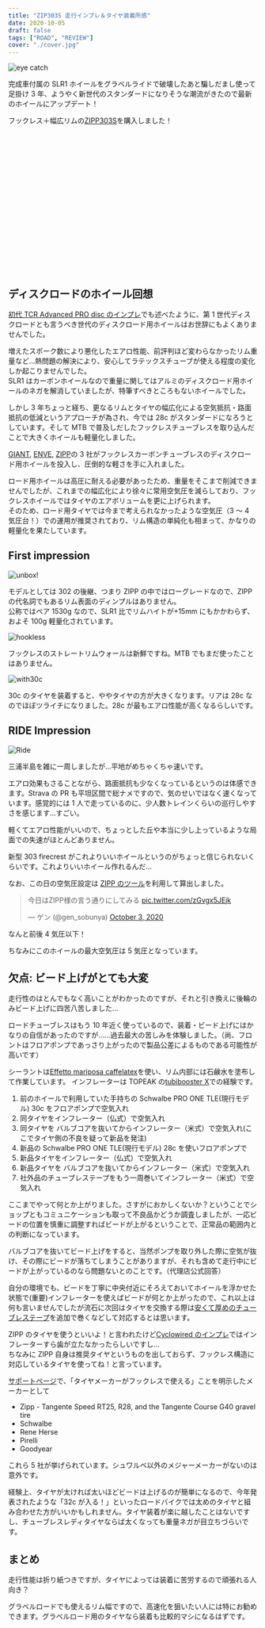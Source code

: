 ```yaml
---
title: "ZIP303S 走行インプレ＆タイヤ装着所感"
date: 2020-10-05
draft: false
tags: ["ROAD", "REVIEW"]
cover: "./cover.jpg"
---
```


![eye catch](cover.jpg)

完成車付属の SLR1 ホイールをグラベルライドで破壊したあと騙しだまし使って足掛け 3 年、ようやく新世代のスタンダードになりそうな潮流がきたので最新のホイールにアップデート！

フックレス＋幅広リムの[ZIPP303S](https://store.shopping.yahoo.co.jp/cyclick/zipp-wh-1027.html)を購入しました！

<div class="iframely-embed"><div class="iframely-responsive" style="height: 140px; padding-bottom: 0;"><a href="https://store.shopping.yahoo.co.jp/qbei/pi-810428.html" data-iframely-url="//cdn.iframe.ly/T5Vq7It"></a></div></div>

<div class="iframely-embed"><div class="iframely-responsive" style="height: 140px; padding-bottom: 0;"><a href="https://store.shopping.yahoo.co.jp/qbei/pi-810429.html" data-iframely-url="//cdn.iframe.ly/g7nDgxn"></a></div></div>

## ディスクロードのホイール回想

[初代 TCR Advanced PRO disc のインプレ](/post/2016/10/tcr-advanced-pro-disc_2nd/)でも述べたように、第 1 世代ディスクロードとも言うべき世代のディスクロード用ホイールはお世辞にもよくありませんでした。

増えたスポーク数により悪化したエアロ性能、前評判ほど変わらなかったリム重量など…熱問題の解決により、安心してラテックスチューブが使える程度の変化しか起こりませんでした。\
SLR1 はカーボンホイールなので重量に関してはアルミのディスクロード用ホイールのネガを解消していましたが、特筆すべきところもないホイールでした。

しかし 3 年ちょっと経ち、更なるリムとタイヤの幅広化による空気抵抗・路面抵抗の低減というアプローチが為され、今では 28c がスタンダードになろうとしています。そして MTB で普及しだしたフックレスチューブレスを取り込んだことで大きくホイールも軽量化しました。

[GIANT](https://www.giant.co.jp/giant21/showcase/slr-wheelsystems/), [ENVE](https://www.cyclowired.jp/news/node/322217), [ZIPP](https://www.cyclowired.jp/news/node/323522)の 3 社がフックレスカーボンチューブレスのディスクロード用ホイールを投入し、圧倒的な軽さを手に入れました。

ロード用ホイールは高圧に耐える必要があったため、重量をそこまで削減できませんでしたが、これまでの幅広化により徐々に常用空気圧を減らしており、フックレスホイールではタイヤのエアボリュームを更に上げられます。\
そのため、ロード用タイヤでは今まで考えられなかったような空気圧（3 ～ 4 気圧台！）での運用が推奨されており、リム構造の単純化も相まって、かなりの軽量化を果たしています。

## First impression

![unbox!](unbox.jpg)

モデルとしては 302 の後継、つまり ZIPP の中ではローグレードなので、ZIPP の代名詞でもあるリム表面のディンプルはありません。\
公称ではペア 1530g なので、SLR1 比でリムハイトが+15mm にもかかわらず、およそ 100g 軽量化されています。

![hookless](hookless.jpg)

フックレスのストレートリムウォールは新鮮ですね。MTB でもまだ使ったことはありません。

![with30c](frontwheel.jpg)

30c のタイヤを装着すると、ややタイヤの方が大きくなります。リアは 28c なのでほぼツライチになりました。28c が最もエアロ性能が高くなるらしいです。

## RIDE Impression

![Ride](ride.jpg)

三浦半島を雑に一周しましたが…平地がめちゃくちゃ速いです。

エアロ効果もさることながら、路面抵抗も少なくなっているというのは体感できます。Strava の PR も平坦区間で総ナメですので、気のせいではなく速くなっています。感覚的には 1 人で走っているのに、少人数トレインくらいの巡行しやすさを感じます…すごい。

軽くてエアロ性能がいいので、ちょっとした丘や本当に少し上っているような局面での失速がほとんどありません。

新型 303 firecrest がこれよりいいホイールというのがちょっと信じられないくらいです。これよりいいホイール作れるんだ…

なお、この日の空気圧設定は [ZIPP のツール](https://axs.sram.com/tirepressureguide)を利用して算出しました。

<blockquote class="twitter-tweet"><p lang="ja" dir="ltr">今日はZIPP様の言う通りにしてみる <a href="https://t.co/zGvgx5JEjk">pic.twitter.com/zGvgx5JEjk</a></p>&mdash; ゲン (@gen_sobunya) <a href="https://twitter.com/gen_sobunya/status/1312197246050398209?ref_src=twsrc%5Etfw">October 3, 2020</a></blockquote> <script async src="https://platform.twitter.com/widgets.js" charset="utf-8"></script>

なんと前後 4 気圧以下！

ちなみにこのホイールの最大空気圧は 5 気圧となっています。

## 欠点: ビード上げがとても大変

走行性のはとんでもなく高いことがわかったのですが、それと引き換えに後輪のみビード上げに四苦八苦しました…

ロードチューブレスはもう 10 年近く使っているので、装着・ビード上げにはかなりの自信があったのですが……過去最大の苦しみを体験しました。（尚、フロントはフロアポンプであっさり上がったので製品公差によるものである可能性が高いです）

シーラントは[Effetto mariposa caffelatex](https://www.chainreactioncycles.com/jp/ja/effetto-caffelatex-tubeless-fluid/rp-prod150131)を使い、リム内部には石鹸水を塗布して作業しています。
インフレーターは TOPEAK の[tubibooster X](https://amzn.to/3nj5GF2)での経験です。

1. 前のホイールで利用していた手持ちの Schwalbe PRO ONE TLE(現行モデル) 30c をフロアポンプで空気入れ
2. 同タイヤをインフレーター（仏式）で空気入れ
3. 同タイヤを バルブコアを抜いてからインフレーター（米式）で空気入れ(ここでタイヤ側の不良を疑って新品を発注)
4. 新品の Schwalbe PRO ONE TLE(現行モデル) 28c を使いフロアポンプで
5. 新品タイヤをインフレーター（仏式）で空気入れ
6. 新品タイヤを バルブコアを抜いてからインフレーター（米式）で空気入れ
7. 社外品のチューブレステープをもう一周巻いてインフレーター（米式）で空気入れ

ここまでやって何とか上がりました。さすがにおかしくないか？ということでショップともコミュニケーションも取って不良品かどうか調査しましたが、一応ビードの位置を慎重に調整すればビードが上がるということで、正常品の範囲内との判断になっています。

バルブコアを抜いてビード上げをすると、当然ポンプを取り外した際に空気が抜け、その際にビードが落ちてしまうことがありますが、それも含めて走行中にビードが上がっているのなら問題ないとのことです。（代理店公式回答）

自分の環境でも、ビードを丁寧に中央付近にそろえておいてホイールを浮かせた状態で(重要)インフレーターを使えばビードが何とか上がったので、これ以上は何も言いませんでしたが流石に次回はタイヤを交換する際は[安くて厚めのチューブレステープ](https://www.chainreactioncycles.com/jp/ja/lifeline-professional-%E3%83%81%E3%83%A5%E3%83%BC%E3%83%96%E3%83%AC%E3%82%B9%E3%83%AA%E3%83%A0%E3%83%86%E3%83%BC%E3%83%97-10m/rp-prod175854)を追加で巻くなどして対応するとは思います。

ZIPP のタイヤを使うといいよ！と言われたけど[Cyclowired のインプレ](https://www.cyclowired.jp/news/node/323522)ではインフレーターすら歯が立たなかったらしいですし…\
ちなみに ZIPP 自身は推奨タイヤというものを出しておらず、フックレス構造に対応しているタイヤを使ってね！と言っています。

[サポートページ](https://sram.zendesk.com/hc/en-us/articles/360050355593-What-tubeless-tires-are-compatible-with-Zipp-s-new-MY21-new-logo-303-S-and-303-Firecrest-disc-brake-wheels-)で、「タイヤメーカーがフックレスで使える」ことを明示したメーカーとして

- Zipp - Tangente Speed RT25, R28, and the Tangente Course G40 gravel tire
- Schwalbe
- Rene Herse
- Pirelli
- Goodyear

これら 5 社が挙げられています。シュワルベ以外のメジャーメーカーがないのは意外です。

経験上、タイヤが太ければ太いほどビードは上げるのが簡単になるので、今年発表されたような「32c が入る！」といったロードバイクでは太めのタイヤと組み合わせた方がいいかもしれません。タイヤ装着が楽に越したことはないですし、チューブレスレディタイヤならば太くなっても重量ネガが目立ちづらいです。

## まとめ

走行性能は折り紙つきですが、タイヤによっては装着に苦労するので頑張れる人向き？

グラベルロードでも使えるリム幅ですので、高速化を狙いたい人には特にお勧めできます。グラベルロード用のタイヤなら装着も比較的マシになるはずです。

<div class="iframely-embed"><div class="iframely-responsive" style="height: 140px; padding-bottom: 0;"><a href="https://store.shopping.yahoo.co.jp/cyclick/zipp-wh-1027.html" data-iframely-url="//cdn.iframe.ly/eyulHr4"></a></div></div>
